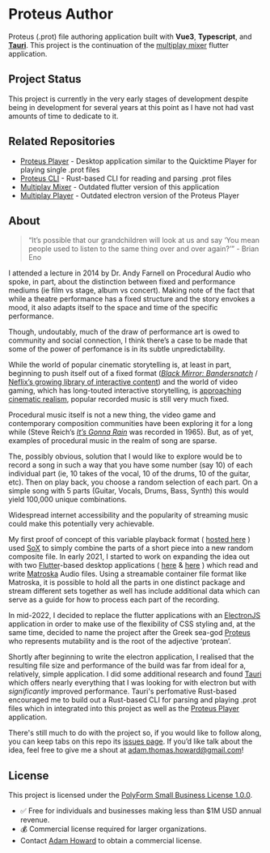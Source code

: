 # Proteus Author

Proteus (.prot) file authoring application built with **Vue3**, **Typescript**, and [**Tauri**](https://tauri.app/). This project is the continuation of the [multiplay mixer](https://github.com/howardah/multiplay_mixer) flutter application.

## Project Status

This project is currently in the very early stages of development despite being in development for several years at this point as I have not had vast amounts of time to dedicate to it.

## Related Repositories

- [Proteus Player](https://github.com/Proteus-Audio/proteus-player) - Desktop application similar to the Quicktime Player for playing single .prot files
- [Proteus CLI](https://github.com/Proteus-Audio/proteus-cli) - Rust-based CLI for reading and parsing .prot files
- [Multiplay Mixer](https://github.com/howardah/multiplay_mixer) - Outdated flutter version of this application
- [Multiplay Player](https://github.com/howardah/multiplay) - Outdated electron version of the Proteus Player

## About

> “It’s possible that our grandchildren will look at us and say ‘You mean people used to listen to the same thing over and over again?’” - Brian Eno

I attended a lecture in 2014 by Dr. Andy Farnell on Procedural Audio who spoke, in part, about the distinction between fixed and performance mediums (ie film vs stage, album vs concert). Making note of the fact that while a theatre performance has a fixed structure and the story envokes a mood, it also adapts itself to the space and time of the specific performance.

Though, undoutably, much of the draw of performance art is owed to community and social connection, I think there’s a case to be made that some of the power of perfomance is in its subtle unpredictability.

While the world of popular cinematic storytelling is, at least in part, beginning to push itself out of a fixed format ([_Black Mirror: Bandersnatch_](https://www.npr.org/2018/12/28/680671691/black-mirror-bandersnatch-makes-you-choose-your-own-adventure)  /  [Neflix’s growing library of interactive content](https://help.netflix.com/en/node/62526)) and the world of video gaming, which has long-touted interactive storytelling, is  [approaching cinematic realism](https://youtu.be/d8B1LNrBpqc), popular recorded music is still very much fixed.

Procedural music itself is not a new thing, the video game and contemporary composition communities have been exploring it for a long while (Steve Reich’s  [_It’s Gonna Rain_](https://www.npr.org/sections/deceptivecadence/2015/01/27/381575433/fifty-years-of-steve-reichs-its-gonna-rain)  was recorded in 1965). But, as of yet, examples of procedural music in the realm of song are sparse.

The, possibly obvious, solution that I would like to explore would be to record a song in such a way that you have some number (say 10) of each individual part (ie, 10 takes of the vocal, 10 of the drums, 10 of the guitar, etc). Then on play back, you choose a random selection of each part. On a simple song with 5 parts (Guitar, Vocals, Drums, Bass, Synth) this would yield 100,000 unique combinations.

Widespread internet accessibility and the popularity of streaming music could make this potentially very achievable.

My first proof of concept of this variable playback format ( [hosted here](https://multiplay-wnabuuzq2q-uc.a.run.app/?ref=ath) ) used [SoX](http://sox.sourceforge.net/)  to simply combine the parts of a short piece into a new random composite file. In early 2021, I started to work on expanding the idea out with two [Flutter](https://flutter.dev/)-based desktop applications (  [here](https://github.com/howardah/multiplay)  &  [here](https://github.com/howardah/multiplay_mixer)  ) which read and write  [Matroska](https://www.matroska.org/index.html)  Audio files. Using a streamable container file format like Matroska, it is possible to hold all the parts in one distinct package and stream different sets together as well has include additional data which can serve as a guide for how to process each part of the recording.

In mid-2022, I decided to replace the flutter applications with an  [ElectronJS](https://www.electronjs.org/)  application in order to make use of the flexibility of CSS styling and, at the same time, decided to name the project after the Greek sea-god  [Proteus](https://en.wikipedia.org/wiki/Proteus)  who represents mutability and is the root of the adjective ‘protean’.

Shortly after beginning to write the electron application, I realised that the resulting file size and performance of the build was far from ideal for a, relatively, simple application. I did some additional research and found  [Tauri](https://tauri.app/)  which offers nearly everything that I was looking for with electron but with  _significantly_  improved performance. Tauri's perfomative Rust-based encouraged me to build out a Rust-based CLI for parsing and playing .prot files which in integrated into this project as well as the [Proteus Player](https://github.com/Proteus-Audio/proteus-player) application.

There's still much to do with the project so, if you would like to follow along, you can keep tabs on this repo its  [issues page](https://github.com/Proteus-Audio/proteus-author/issues). If you’d like talk about the idea, feel free to give me a shout at [adam.thomas.howard@gmail.com](mailto:adam.thomas.howard@gmail.com)!

## License

This project is licensed under the [PolyForm Small Business License 1.0.0](https://polyformproject.org/licenses/small-business/1.0.0/).

- ✅ Free for individuals and businesses making less than $1M USD annual revenue.
- 💰 Commercial license required for larger organizations.
- Contact [Adam Howard](mailto:adam.thomas.howard@gmail.com) to obtain a commercial license.
